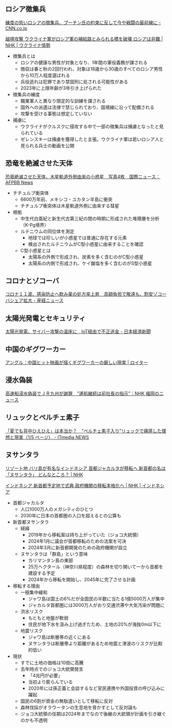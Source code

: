 ## ロシア徴集兵

[練度の低いロシアの徴集兵、プーチン氏の約束に反して今や戦闘の最前線に - CNN.co.jp](https://www.cnn.co.jp/world/35222860.html)

[越境攻撃 ウクライナ軍がロシア軍の補給路とみられる橋を破壊 ロシアは非難 | NHK | ウクライナ情勢](https://www3.nhk.or.jp/news/html/20240817/k10014551121000.html)

- 徴集兵とは
  - ロシアの健康な男性が対象となり、1年間の軍役義務が課される
  - 徴収は春と秋の2回行われ、対象は18歳から30歳のすべてのロシア男性から10万人程度選ばれる
  - 兵役逃れは犯罪であり禁固刑に処される可能性がある
  - 2023年に上限年齢が3年引き上げられた
- 徴集兵の練度
  - 職業軍人と異なり限定的な訓練を課される
  - 国外への派遣は法律で禁じられており、国境線に沿って配備される
  - 攻撃を受ける事態は想定していない
- 捕虜に
  - ウクライナがクルスクに侵攻する中で一部の徴集兵は捕虜となったと見られている
  - ゼレンスキーは捕虜を獲得したと主張。ウクライナ軍は若いロシア人と見られる兵士の動画を公開

## 恐竜を絶滅させた天体

[恐竜絶滅させた天体、木星軌道外側由来の小惑星　写真4枚　国際ニュース：AFPBB News](https://www.afpbb.com/articles/-/3534232)

- チチュルブ衝突体
  - 6600万年前、メキシコ・ユカタン半島に衝突
  - チチュルブ衝突体は木星軌道外側に由来する彗星
- 根拠
  - 中生代白亜紀と新生代古第三紀の間の時期に形成された堆積層を分析（K-Pg境界）
  - ルテニウムの同位体を測定
    - 地球では珍しいが小惑星では普通に存在する元素
    - 検出されたルテニウムがC型小惑星に由来することを確認
  - C型小惑星とは
    - 太陽系の外側で形成され、炭素を多く含むのがC型小惑星
    - 太陽系の内側で形成され、ケイ酸塩を多く含むのがS型小惑星

## コロナとゾコーバ

[コロナ１１波、感染防止へ飲み薬の処方率上昇　高額負担で敬遠も、割安ゾコーバシェア拡大 - 産経ニュース](https://www.sankei.com/article/20240817-HOFXHOOYSNNKDGNU7G4OZRE5VA/)

## 太陽光発電とセキュリティ

[太陽光発電、サイバー攻撃の温床に　IoT経由で不正送金 - 日本経済新聞](https://www.nikkei.com/article/DGXZQOUC254VD0V20C24A7000000/)

## 中国のギグワーカー

[アングル：中国ヒット映画が描くギグワーカーの厳しい現実 | ロイター](https://jp.reuters.com/world/china/3LCDAU4LWFINJALGYXP6EPPFFQ-2024-08-16/)

## 浸水偽装

[高速船浸水偽装でＪＲ九州が謝罪　”運航継続は前社長の指示”｜NHK 福岡のニュース](https://www3.nhk.or.jp/fukuoka-news/20240814/5010025269.html)

## リュックとペルチェ素子

[「夏でも背中ひえひえ」は本当か？　“ペルチェ素子入り”リュックで痛感した理想と現実（1/5 ページ） - ITmedia NEWS](https://www.itmedia.co.jp/news/articles/2408/17/news055.html)

## ヌサンタラ

[リゾート地 バリ島が有名なインドネシア 首都ジャカルタが移転へ 新首都の名は「ヌサンタラ」 どんなところ？ | NHK](https://www3.nhk.or.jp/news/special/international_news_navi/articles/feature/2024/01/18/32850.html)

[インドネシア 新首都予定地で式典 政府機関の移転本格化へ | NHK | インドネシア](https://www3.nhk.or.jp/news/html/20240817/k10014551671000.html)

- 首都ジャカルタ
  - 人口1000万人のメガシティのひとつ
  - 2030年に日本の首都圏の人口を超えるとの公算も
- 新首都ヌサンタラ
  - 経緯
    - 2019年から移転案は持ち上がっていた（ジョコ大統領）
    - 2024年1月に議会が首都移転のための法案を可決
    - 2024年3月に新首都開発のための政府機関が設立
  - ヌサンタラは「群島」という意味
    - カリマンタン島の東部
    - 25万ヘクタール（神奈川県程度）の森林を切り開いて一から首都を建設する予定
    - 2024年から移転を開始し、2045年に完了させる計画
- 移転する理由
  - 一極集中緩和
    - ジャワ島は国土の6%だが全国民の半数に当たる1億5000万人が集中
    - ジャカルタ首都圏には3000万人がおり交通渋滞や大気汚染が問題に
  - 洪水リスク
    - もともと地盤が軟弱
    - 住民が地下水を汲み上げ過ぎたため、土地の20%が海抜0m以下に
  - 地震リスク
    - ジャワ島は断層帯の近くにある
    - ヌサンタラは断層帯より距離があるため地震と津波のリスクが比較的低い
- 現状
  - すでに土地の価格は10倍に高騰
  - 去年時点でのジョコ大統領発言
    - 「4兆円が必要」
    - 当初より膨らんでいる
    - 2020年には孫正義と会談するなど官民連携や外国投資の呼び込みに躍起
  - 国民の6割が資金の無駄遣いとして移転に反対
  - 森林伐採がオラウータンの生息地を脅かすとして反対論も
  - ジョコ大統領の任期は2024年までなので後継の大統領が計画を引き継ぐのかも不透明
